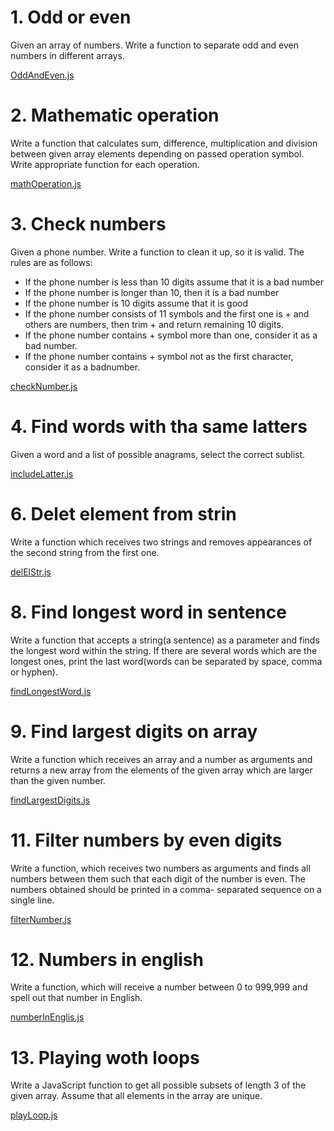 # 1. Odd or even

Given an array of numbers. Write a function to separate odd and even numbers in different arrays.

[OddAndEven.js](OddAndEven.js)

# 2. Mathematic operation

Write a function that calculates sum, difference, multiplication and division between given array
elements depending on passed operation symbol. Write appropriate function for each operation.

[mathOperation.js](mathOperation.js)

# 3. Check numbers

Given a phone number. Write a function to clean it up, so it is valid. The rules are as follows:

- If the phone number is less than 10 digits assume that it is a bad number
- If the phone number is longer than 10, then it is a bad number
- If the phone number is 10 digits assume that it is good
- If the phone number consists of 11 symbols and the first one is + and others are numbers, then trim +
  and return remaining 10 digits.
- If the phone number contains + symbol more than one, consider it as a bad number.
- If the phone number contains + symbol not as the first character, consider it as a badnumber.

[checkNumber.js](checkNumber.js)

# 4. Find words with tha same latters

Given a word and a list of possible anagrams, select the correct sublist.

[includeLatter.js](includeLatter.js)

# 6. Delet element from strin

Write a function which receives two strings and removes appearances of the second string from the
first one.

[delElStr.js](delElStr.js)

# 8. Find longest word in sentence

Write a function that accepts a string(a sentence) as a parameter and finds the longest word within
the string. If there are several words which are the longest ones, print the last word(words can be
separated by space, comma or hyphen).

[findLongestWord.js](findLongestWord.js)

# 9. Find largest digits on array

Write a function which receives an array and a number as arguments and returns a new array from
the elements of the given array which are larger than the given number.

[findLargestDigits.js](findLargestDigits.js)

# 11. Filter numbers by even digits

Write a function, which receives two numbers as arguments and finds all numbers between them such that each digit of the number is even. The numbers obtained should be printed in a comma- separated sequence on a single line.

[filterNumber.js](filterNumber.js)

# 12. Numbers in english

Write a function, which will receive a number between 0 to 999,999 and spell out that number in
English.

[numberInEnglis.js](numberInEnglis.js)

# 13. Playing woth loops

Write a JavaScript function to get all possible subsets of length 3 of the given array. Assume that all
elements in the array are unique.

[playLoop.js](playLoop.js)
